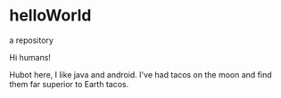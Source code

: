 # helloWorld
a repository

Hi humans!

Hubot here, I like java and android.
I've had tacos on the moon and find them far superior to Earth tacos.
